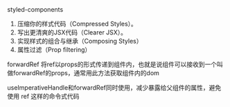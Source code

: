 ## 
styled-components
  1. 压缩你的样式代码（Compressed Styles）。
  2. 写出更清爽的JSX代码（Clearer JSX）。
  3. 实现样式的组合与继承（Composing Styles）
  4. 属性过滤（Prop filtering）


forwardRef
  将ref以props的形式传递到组件内，也就是说组件可以接收到一个叫做forwardRef的props，通常用此方法获取组件内的dom

  useImperativeHandle和forwardRef同时使用，减少暴露给父组件的属性，避免使用 ref 这样的命令式代码